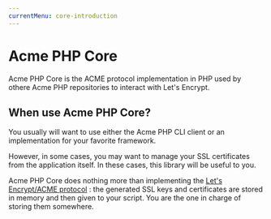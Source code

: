 ```yaml
---
currentMenu: core-introduction
---
```


# Acme PHP Core

Acme PHP Core is the ACME protocol implementation in PHP used by othere Acme PHP repositories
to interact with Let's Encrypt.

## When use Acme PHP Core?

You usually will want to use either the Acme PHP CLI client or an implementation for your 
favorite framework.

However, in some cases, you may want to manage your SSL certificates from the application itself.
In these cases, this library will be useful to you.

Acme PHP Core does nothing more than implementing the
[Let's Encrypt/ACME protocol](https://github.com/letsencrypt/acme-spec) : the generated SSL keys
and certificates are stored in memory and then given to your script. You are the one in charge
of storing them somewhere.
